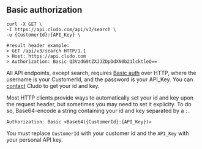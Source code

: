 <h2 id="authorization_basic">Basic authorization</h2>

```shell
curl -X GET \
-I https://api.cludo.com/api/v3/search \
-u {CustomerId}:{API_Key} \

#result header example:
> GET /api/v3/search HTTP/1.1
> Host: https://api.cludo.com
> Authorization: Basic Q3VzdG9tZXJJZDpDdXN0b21lcktleQ==
```

All API endpoints, except search, requires [Basic auth](http://en.wikipedia.org/wiki/Basic_access_authentication) over HTTP, where the username is your CustomerId, and the password is your API_Key. You can [contact](https://www.cludo.com/en/contact/) Cludo to get your id and key.

Most HTTP clients provide ways to automatically set your id and key upon the request header, but sometimes you may need to set it explicity. To do so, Base64-encode a string containing your id and key separated by a `:`.

`Authorization: Basic <Base64({CustomerId}:{API_Key})>`

<aside class="notice">
You must replace <code>CustomerId</code> with your customer id and the <code>API_Key</code> with your personal API key.
</aside>